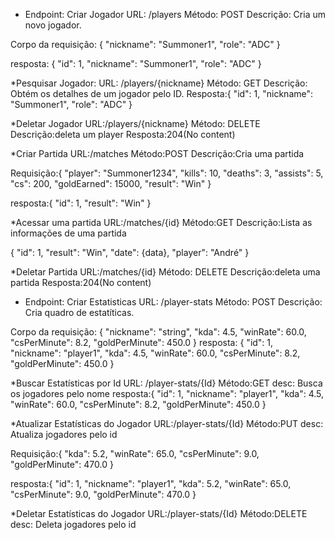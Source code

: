 * Endpoint: Criar Jogador
URL: /players
Método: POST
Descrição: Cria um novo jogador.

Corpo da requisição:
{
  "nickname": "Summoner1",
  "role": "ADC"
}

resposta:
{
  "id": 1,
  "nickname": "Summoner1",
  "role": "ADC"
}


*Pesquisar Jogador: 
URL: /players/{nickname}
Método: GET
Descrição: Obtém os detalhes de um jogador pelo ID.
Resposta:{
  "id": 1,
  "nickname": "Summoner1",
  "role": "ADC"
}


*Deletar Jogador
URL:/players/{nickname}
Método: DELETE
Descrição:deleta um player
Resposta:204(No content)

*Criar Partida
URL:/matches
Método:POST
Descrição:Cria uma partida

Requisição:{
  "player": "Summoner1234",
  "kills": 10,
  "deaths": 3,
  "assists": 5,
  "cs": 200,
  "goldEarned": 15000,
  "result": "Win"
}

resposta:{
    "id": 1,
    "result": "Win"
}

*Acessar uma partida
URL:/matches/{id}
Método:GET
Descrição:Lista as informações de uma partida

{
    "id": 1,
    "result": "Win",
    "date": {data},
    "player": "André"
}


*Deletar Partida
URL:/matches/{id}
Método: DELETE
Descrição:deleta uma partida
Resposta:204(No content)


* Endpoint: Criar Estatisticas
URL: /player-stats
Método: POST
Descrição: Cria quadro de estatíticas.

Corpo da requisição:
{
  "nickname": "string",
  "kda": 4.5,
  "winRate": 60.0,
  "csPerMinute": 8.2,
  "goldPerMinute": 450.0
}
resposta:
{
  "id": 1,
  "nickname": "player1",
  "kda": 4.5,
  "winRate": 60.0,
  "csPerMinute": 8.2,
  "goldPerMinute": 450.0
}

*Buscar Estatísticas por Id
URL: /player-stats/{Id}
Método:GET
desc: Busca os jogadores pelo nome
resposta:{
  "id": 1,
  "nickname": "player1",
  "kda": 4.5,
  "winRate": 60.0,
  "csPerMinute": 8.2,
  "goldPerMinute": 450.0
}

*Atualizar Estatísticas do Jogador
URL:/player-stats/{Id}
Método:PUT
desc: Atualiza jogadores pelo id

Requisição:{
  "kda": 5.2,
  "winRate": 65.0,
  "csPerMinute": 9.0,
  "goldPerMinute": 470.0
}

resposta:{
  "id": 1,
  "nickname": "player1",
  "kda": 5.2,
  "winRate": 65.0,
  "csPerMinute": 9.0,
  "goldPerMinute": 470.0
}

*Deletar Estatísticas do Jogador
URL:/player-stats/{Id}
Método:DELETE
desc: Deleta jogadores pelo id
